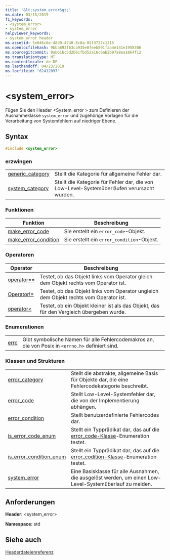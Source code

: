 ```yaml
---
title: '&lt;system_error&gt;'
ms.date: 03/15/2019
f1_keywords:
- <system_error>
- system_error
helpviewer_keywords:
- system_error header
ms.assetid: 5e046c6e-48d9-4740-8c8a-05f3727c1215
ms.openlocfilehash: 9bba893f63ca935e0feeb891faa4e141e1958306
ms.sourcegitcommit: 0ab61bc3d2b6cfbd52a16c6ab2b97a8ea1864f12
ms.translationtype: MT
ms.contentlocale: de-DE
ms.lasthandoff: 04/23/2019
ms.locfileid: "62412097"
---
```

# <a name="ltsystemerrorgt"></a>&lt;system_error&gt;

Fügen Sie den Header \<System_error > zum Definieren der Ausnahmeklasse `system_error` und zugehörige Vorlagen für die Verarbeitung von Systemfehlern auf niedriger Ebene.

## <a name="syntax"></a>Syntax

```cpp
#include <system_error>
```

### <a name="objects"></a>erzwingen

|||
|-|-|
|[generic_category](../standard-library/system-error-functions.md#generic_category)|Stellt die Kategorie für allgemeine Fehler dar.|
|[system_category](../standard-library/system-error-functions.md#system_category)|Stellt die Kategorie für Fehler dar, die von Low-Level-Systemüberläufen verursacht wurden.|

### <a name="functions"></a>Funktionen

|Funktion|Beschreibung|
|-|-|
|[make_error_code](../standard-library/system-error-functions.md#make_error_code)|Sie erstellt ein `error_code`-Objekt.|
|[make_error_condition](../standard-library/system-error-functions.md#make_error_condition)|Sie erstellt ein `error_condition`-Objekt.|

### <a name="operators"></a>Operatoren

|Operator|Beschreibung|
|-|-|
|[operator==](../standard-library/system-error-operators.md#op_eq_eq)|Testet, ob das Objekt links vom Operator gleich dem Objekt rechts vom Operator ist.|
|[Operator!=](../standard-library/system-error-operators.md#op_neq)|Testet, ob das Objekt links vom Operator ungleich dem Objekt rechts vom Operator ist.|
|[operator<](../standard-library/system-error-operators.md#op_lt)|Testet, ob ein Objekt kleiner ist als das Objekt, das für den Vergleich übergeben wurde.|

### <a name="enumerations"></a>Enumerationen

|||
|-|-|
|[errc](../standard-library/system-error-enums.md#errc)|Gibt symbolische Namen für alle Fehlercodemakros an, die von Posix in `<errno.h>` definiert sind.|

### <a name="classes-and-structs"></a>Klassen und Strukturen

|||
|-|-|
|[error_category](../standard-library/error-category-class.md)|Stellt die abstrakte, allgemeine Basis für Objekte dar, die eine Fehlercodekategorie beschreibt.|
|[error_code](../standard-library/error-code-class.md)|Stellt Low-Level-Systemfehler dar, die von der Implementierung abhängen.|
|[error_condition](../standard-library/error-condition-class.md)|Stellt benutzerdefinierte Fehlercodes dar.|
|[is_error_code_enum](../standard-library/is-error-code-enum-class.md)|Stellt ein Typprädikat dar, das auf die [error_code-Klasse](../standard-library/error-code-class.md)-Enumeration testet.|
|[is_error_condition_enum](../standard-library/is-error-condition-enum-class.md)|Stellt ein Typprädikat dar, das auf die [error_codition-Klasse](../standard-library/error-condition-class.md)-Enumeration testet.|
|[system_error](../standard-library/system-error-class.md)|Eine Basisklasse für alle Ausnahmen, die ausgelöst werden, um einen Low-Level-Systemüberlauf zu melden.|

## <a name="requirements"></a>Anforderungen

**Header:** \<system_error>

**Namespace:** std

## <a name="see-also"></a>Siehe auch

[Headerdateienreferenz](../standard-library/cpp-standard-library-header-files.md)<br/>
